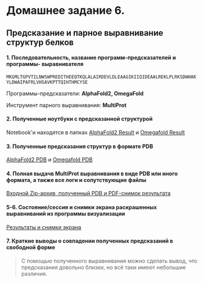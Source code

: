 # Домашнее задание 6. 
## Предсказание и парное выравнивание структур белков

#### 1. Последовательность, название программ-предсказателей и программы- выравнивателя
```MKGMLTGPVTILNWSWPREDITHEEQTKQLALAIRDEVLDLEAAGIKIIQIDEAALREKLPLRKSDWHAKYLDWAIPAFRLVHSAVKPTTQIHTHMCYSE```

Программы-предсказатели: **AlphaFold2, OmegaFold**

Инструмент парного выравнивания: **MultiProt**

#### 2. Полученные ноутбуки с предсказанной структурой
Notebook'и находятся в папках [AlphaFold2 Result](/AlphaFold2%Result/AlphaFold2_Result.ipynb) и [Omegafold Result](/OmegaFold%Result/OmegaFold_Result.ipynb)

#### 3. Полученные предсказания структур в формате PDB
[AlphaFold2 PDB](/AlphaFold2%Result/alpha.pdb) и [Omegafold PDB](/OmegaFold%Result/omega.pdb)

#### 4. Полная выдачв MultiProt выравнивания в виде PDB или иного формата, а также все логи и сопутствующие файлы
[Входной Zip-архив, полученный PDB и PDF-снимок результата](/MultiProt%Results)

#### 5-6. Состояние/сессия и снимки экрана раскрашенных выравниваний из программы визуализации
[Результаты и снимки экрана](/RCSB%Visualization)

#### 7. Краткие выводы о совпадении полученных предсказаний в свободной форме
> С помощью полученного выравнивания можно сделать вывод, что предсказания довольно близки, но всё таки имеют небольшие различия.

